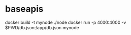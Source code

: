 # baseapis
docker build -t mynode ./node 
docker run -p 4000:4000 -v $PWD/db.json:/app/db.json mynode
